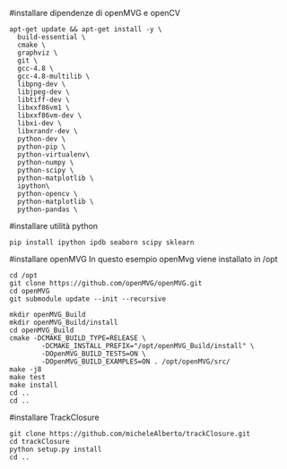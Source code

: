 #installare dipendenze di openMVG e openCV
```
apt-get update && apt-get install -y \
  build-essential \
  cmake \
  graphviz \
  git \
  gcc-4.8 \ 
  gcc-4.8-multilib \  
  libpng-dev \
  libjpeg-dev \
  libtiff-dev \
  libxxf86vm1 \
  libxxf86vm-dev \
  libxi-dev \
  libxrandr-dev \
  python-dev \  
  python-pip \
  python-virtualenv\
  python-numpy \
  python-scipy \
  python-matplotlib \
  ipython\
  python-opencv \
  python-matplotlib \
  python-pandas \
```
#installare utilità python 
```
pip install ipython ipdb seaborn scipy sklearn
```
#installare openMVG
In questo esempio openMvg viene installato in /opt
```
cd /opt  
git clone https://github.com/openMVG/openMVG.git
cd openMVG 
git submodule update --init --recursive

mkdir openMVG_Build
mkdir openMVG_Build/install
cd openMVG_Build
cmake -DCMAKE_BUILD_TYPE=RELEASE \
        -DCMAKE_INSTALL_PREFIX="/opt/openMVG_Build/install" \
        -DOpenMVG_BUILD_TESTS=ON \
        -DOpenMVG_BUILD_EXAMPLES=ON . /opt/openMVG/src/
make -j8 
make test
make install
cd ..
cd ..
```
#installare TrackClosure
```
git clone https://github.com/micheleAlberto/trackClosure.git
cd trackClosure
python setup.py install
cd ..
```


